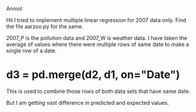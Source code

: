 Anmol

Hii
I tried to implement multiple linear regression for 2007 data only. Find the file aarzoo.py for the same.

2007_P is the pollution data and 2007_W is weather data. I have taken the average of values where there 
were multiple rows of same date to make a single row of a date.

# d3 = pd.merge(d2, d1, on="Date")
This is used to combine those rows of both data sets that have same date.

But I am getting vast difference in predicted and expected values.
